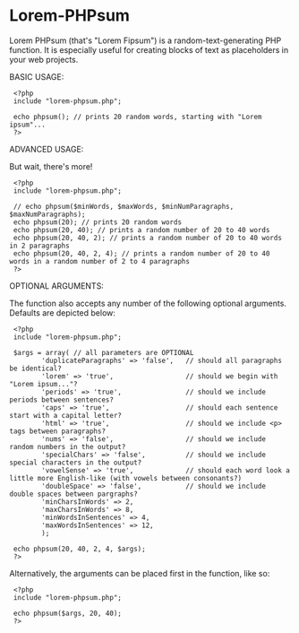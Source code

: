 Lorem-PHPsum
============

Lorem PHPsum (that's "Lorem Fipsum") is a random-text-generating PHP function. It is especially useful for creating blocks of text as placeholders in your web projects.

BASIC USAGE:

     <?php
     include "lorem-phpsum.php";
	 
     echo phpsum(); // prints 20 random words, starting with "Lorem ipsum"...
     ?>

ADVANCED USAGE:

But wait, there's more!

     <?php
     include "lorem-phpsum.php";
	 
     // echo phpsum($minWords, $maxWords, $minNumParagraphs, $maxNumParagraphs);
     echo phpsum(20); // prints 20 random words
     echo phpsum(20, 40); // prints a random number of 20 to 40 words
     echo phpsum(20, 40, 2); // prints a random number of 20 to 40 words in 2 paragraphs
     echo phpsum(20, 40, 2, 4); // prints a random number of 20 to 40 words in a random number of 2 to 4 paragraphs
     ?>


OPTIONAL ARGUMENTS:

The function also accepts any number of the following optional arguments.  Defaults are depicted below:

     <?php
     include "lorem-phpsum.php";

     $args = array( // all parameters are OPTIONAL
			'duplicateParagraphs' => 'false', 	// should all paragraphs be identical?
			'lorem' => 'true', 					// should we begin with "Lorem ipsum..."?
			'periods' => 'true', 				// should we include periods between sentences?
			'caps' => 'true', 					// should each sentence start with a capital letter?
			'html' => 'true', 					// should we include <p> tags between paragraphs?
			'nums' => 'false', 					// should we include random numbers in the output? 
			'specialChars' => 'false', 			// should we include special characters in the output?
			'vowelSense' => 'true', 			// should each word look a little more English-like (with vowels between consonants?)
			'doubleSpace' => 'false', 			// should we include double spaces between pargraphs?
			'minCharsInWords' => 2,
			'maxCharsInWords' => 8,
			'minWordsInSentences' => 4,
			'maxWordsInSentences' => 12,
			);
			
     echo phpsum(20, 40, 2, 4, $args);
     ?>


Alternatively, the arguments can be placed first in the function, like so:

     <?php
     include "lorem-phpsum.php";
	 
     echo phpsum($args, 20, 40);
     ?>
